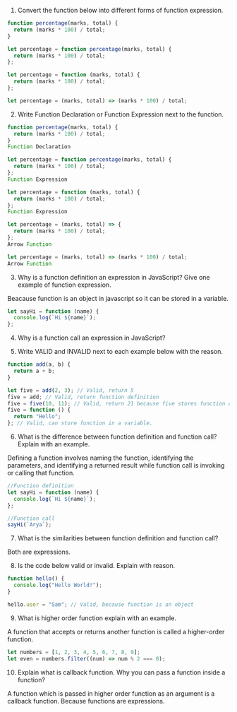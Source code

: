 1. Convert the function below into different forms of function expression.

```js
function percentage(marks, total) {
  return (marks * 100) / total;
}

let percentage = function percentage(marks, total) {
  return (marks * 100) / total;
};

let percentage = function (marks, total) {
  return (marks * 100) / total;
};

let percentage = (marks, total) => (marks * 100) / total;
```

2. Write Function Declaration or Function Expression next to the function.

```js
function percentage(marks, total) {
  return (marks * 100) / total;
}
Function Declaration
```

```js
let percentage = function percentage(marks, total) {
  return (marks * 100) / total;
};
Function Expression
```

```js
let percentage = function (marks, total) {
  return (marks * 100) / total;
};
Function Expression
```

```js
let percentage = (marks, total) => {
  return (marks * 100) / total;
};
Arrow Function
```

```js
let percentage = (marks, total) => (marks * 100) / total;
Arrow Function
```

3. Why is a function definition an expression in JavaScript? Give one example of function expression.

Beacause function is an object in javascript so it can be stored in a variable.

```js
let sayHi = function (name) {
  console.log(`Hi ${name}`);
};
```

4. Why is a function call an expression in JavaScript?

5. Write VALID and INVALID next to each example below with the reason.

```js
function add(a, b) {
  return a + b;
}

let five = add(2, 3); // Valid, return 5
five = add; // Valid, return function definition
five = five(10, 11); // Valid, return 21 because five stores function definiton
five = function () {
  return "Hello";
}; // Valid, can store function in a variable.
```

6. What is the difference between function definition and function call? Explain with an example.

Defining a function involves naming the function, identifying the parameters, and identifying a returned result while function call is invoking or calling that function.

```js
//Function definition
let sayHi = function (name) {
  console.log(`Hi ${name}`);
};

//Function call
sayHi(`Arya`);
```

7. What is the similarities between function definition and function call?

Both are expressions.

8. Is the code below valid or invalid. Explain with reason.

```js
function hello() {
  console.log("Hello World!");
}

hello.user = "Sam"; // Valid, because function is an object
```

9. What is higher order function explain with an example.

A function that accepts or returns another function is called a higher-order function.

```js
let numbers = [1, 2, 3, 4, 5, 6, 7, 8, 9];
let even = numbers.filter((num) => num % 2 === 0);
```

10. Explain what is callback function. Why you can pass a function inside a function?

A function which is passed in higher order function as an argument is a callback function.
Because functions are expressions.
